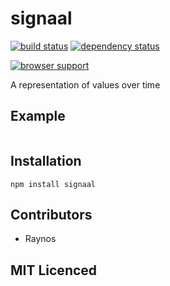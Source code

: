 # signaal

[![build status][1]][2] [![dependency status][3]][4]

[![browser support][5]][6]

A representation of values over time

## Example

```js

```

## Installation

`npm install signaal`

## Contributors

 - Raynos

## MIT Licenced

  [1]: https://secure.travis-ci.org/Raynos/signaal.png
  [2]: https://travis-ci.org/Raynos/signaal
  [3]: https://david-dm.org/Raynos/signaal.png
  [4]: https://david-dm.org/Raynos/signaal
  [5]: https://ci.testling.com/Raynos/signaal.png
  [6]: https://ci.testling.com/Raynos/signaal
